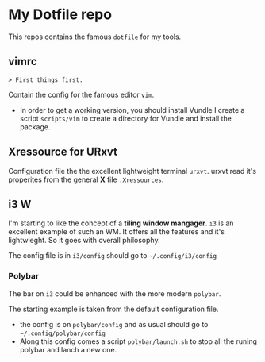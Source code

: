 # My Dotfile repo #
This repos contains the famous `dotfile` for my tools.


## vimrc ##

    > First things first.
Contain the config for the famous editor `vim`.

* In order to get a working version, you should install Vundle I create a script `scripts/vim` to create a directory for Vundle and install the package.

## Xressource for URxvt ##

Configuration file the the excellent lightweight terminal `urxvt`. urxvt read it's properites from the general **X** file `.Xressources`.

## i3 W ##

I'm starting to like the concept of a **tiling window mangager**. `i3` is an excellent example of such an WM. It offers all the features and it's lightwieght. So it goes with overall philosophy.

The config file is in `i3/config` should go to `~/.config/i3/config`


### Polybar ###
The bar on `i3` could be enhanced with the more modern `polybar`.

The starting example is taken from the default configuration file.

* the config is on `polybar/config` and as usual should go to `~/.config/polybar/config`
* Along this config comes a script `polybar/launch.sh` to stop all the runing polybar and lanch a new one.
